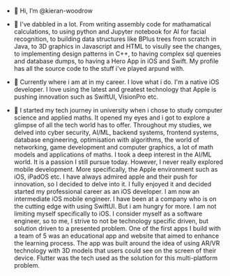 - 👋 Hi, I’m @kieran-woodrow

- 🚀 I've dabbled in a lot. From writing assembly code for mathamatical calculations, to using python and Jupyter notebook for AI for facial recognition, to building data structures like BPlus trees from scratch in Java, to 3D graphics in Javascript and HTML to visully see the changes, to implementing design patterns in C++, to having complex sql quereies and database dumps, to having a Hero App in iOS and Swift. My profile has all the source code to the stuff i've played arpund with.

- 👀 Currently where i am at in my career. I love what i do. I'm a native iOS developer. I love using the latest and greatest technology that Apple is pushing innovation such as SwiftUI, VisionPro etc.

- 🌱 I started my tech journey in university when i chose to study computer science and applied maths. It opened my eyes and i got to explore a glimpse of all the tech world has to offer. Throughout my studies, we delved into cyber security, AI/ML, backend systems, frontend systems, database engineering, optimisation with algorithms, the world of networking, game development and computer graphics, a lot of math models and applications of maths. I took a deep interest in the AI/ML world. It is a passion I still pursue today. However, I never really explored mobile development. More specifically, the Apple environment such as iOS, iPadOS etc.
I have always admired apple and their push for innovation, so I decided to delve into it. I fully enjoyed it and decided started my professional career as an iOS developer. I am now an intermediate iOS mobile engineer. I have been at a company who is on the cutting edge with using SwiftUI. But i am hungry for more. I am not limiting myself specifically to iOS. I consider myself as a software engineer, so to me, I strive to not be technology specific driven, but solution driven to a presented problem. One of the first apps I build with a team of 5 was an educational app and website that aimed to enhance the learning process. The app was built around the idea of using AR/VR technology with 3D models that users could see on the screen of their device. Flutter was the tech used as the solution for this multi-platform problem.

<!---
kieran-woodrow/kieran-woodrow is a ✨ special ✨ repository because its `README.md` (this file) appears on your GitHub profile.
You can click the Preview link to take a look at your changes.
--->

